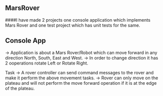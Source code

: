 ## MarsRover

####I have made 2 projects one console application which implements Mars Rover and one test project which has unit tests for the same. 

## Console App 

-> Application is about a Mars Rover/Robot which can move forward in any direction North, South, East and West. 
-> In order to change direction it has 2 ooperations rotate Left or Rotate Right. 

Task 
-> A rover controller can send command messages to the rover and make it perform the above movement tasks. 
-> Rover can only move on the plateau and will not perform the move forward operation if it is at the edge of the plateau. 

